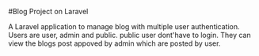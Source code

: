 #Blog Project on Laravel

A Laravel application to manage blog with multiple user authentication.
Users are user, admin and public.
public user dont'have to login. They can view the blogs post appoved by admin which are posted by user.
